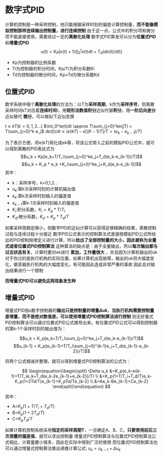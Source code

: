 # 数字式PID
计算机控制是一种采样控制，他只能根据采样时刻的偏差计算控制量，**而不能像模拟控制那样连续输出控制量，进行连续控制**
由于这一点，公式中的积分项和微分项不能直接使用，需要经过一定的**离散化处理**
数字式PID算发可以分为**位置式PID**和**增量式PID**
$$u(t)=K_P[e(t)+1/t\int_0^te(t)dt+T_d(de(t)/dt)]$$
+ Kp为控制器的比例系数
+ Ti为控制器的积分时间，Kp/Ti为积分系数Ki
+ Td为控制器的微分时间，Kp×Td为微分系数Kd

## 位置式PID
数字系统中哦个**离散化处理**的方法为：以T为**采样周期**，k作为**采样序号**，则离散采样时间kT对应着**连续时间**t，用**矩形法数值积分**近似代替**积分**，用**一阶后向差分** 近似替代 **微分**，可以做如下近似变换

$t \approx kT(k=0,1,2...)$
$\int_0^te(t)dt \approx T\sum_{j=0}^ke(jT) = T\sum_{j=0}^k e_j$
$de(t)/dt \approx (e(kT)-e[(K-1)T]/T = (e_k - e_{k-1})/T)$

为了表示方便，将e(kT)简化成ek等，将该公式带入之前的模拟PID公式中，就可以得到离散的PID表达式为
$$u_k = Kp[e_k+T/T_i\sum_{j=0}^ke_j+T_d(e_k-e_{k-1})/T]$$
$$u_k = K_p * e_k +K_i\sum_{j=0}^ke_j+K_d(e_k-e_{k-1})$$
其中：
+ k：采样序号，k=0,1,2...
+ $u_k$:第k次采样时刻的计算机输出值
+ $e_k$:第k次采样时刻输入的偏差值
+ $e_{k-1}$第k-1次采样时刻输入的偏差值
+ $K_i$:积分系数，$K_i=K_p*T/T_i$
+ $K_d$:微分系数，$K_d=K_p*T_d/T$

如果采样周期足够小，则数字PID的近似计算可以获得足够精确的结果，离散控制过程与连续过程十分接近
数字PID公式表示的控制算法式直接按模拟PID公式所给出的PID控制规律定义进行计算，所以**给出了全部控制量的大小，因此被称为全量式或者位置式PID控制算法**
这种算法的缺点是：由于全量输出，所以**每次输出都与过去状态有关**，计算时要对ek进行 **累加，工作量很大** ，并且因为计算机输出的uk对于你过的是执行机构的实际位置，如果计算机出现故障，输出的uk将大幅度变化，徽音器执行机构的大幅度变化，有可能因此造成非常严重的事故
因此会对输出结果进行一个限制

**而增量式PID可以避免这两现象发生种**

## 增量式PID
增量式PID指s数字控制器的**输出只是控制量的增量$\Delta uk$**，**当执行机构需要控制量是增量，而不是绝对数值是，可以使用增量式PID控制算法进行控制**
则无好量式PID控制算法可以通过位置式PID公式推导出来。有位置式PID公式可以得到控制器的第k-1个采样时刻的输出值为：

$$u_k = K_p[e_k+T/T_i\sum_{j=0}^ke_j+T_d(e_k-e_{k-1})/T]$$
$$u_{k-1} = K_p[e_{k-1}+T/T_i\sum_{j=0}^{k-1}e_j+T_d(e_{k-1}-e_{k-2})/T]$$

将两个公式相减并整理，就可以得到增量式PID控制算法的公式为：

$$
\begin{equation}\begin{split} 
\Delta u_k &=K_p(e_k-e{k-1}+T/T_ie_k+T_d(e_k-2e_{k-1}+e_{k-2})/T) \\
&=K_p(1+T/T_i+T_d/T)e_k-K_p(1+2Td/T)e_{k-1}+K_pTd/Te_{k-2} \\
&=Ae_k-Be_{k-1}+Ce_{k-2}
\end{split}\end{equation}
$$

其中：
+ A=$K_p(1+T/T_i+T_d/T)$
+ B=$K_p(1+2T_d/T)$
+ C=$K_pT_d/T$

如果计算机控制系统采用**恒定的采样周期T**，一旦确定A、B、C，**只要使用前后三次测量的偏差值**，就可以求出控制量
增量式PID控制算法与位置式PID控制算法公式相比，计算量要小很多，因此在实际中得到广泛的使用
而位置式PID控制算法也可以通过增量式控制算法推出递推计算公式: $u_k = u_{k-1}+\Delta u_k$
